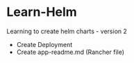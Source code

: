 # Learn-Helm

Learning to create helm charts - version 2

- Create Deployment
- Create app-readme.md (Rancher file)
